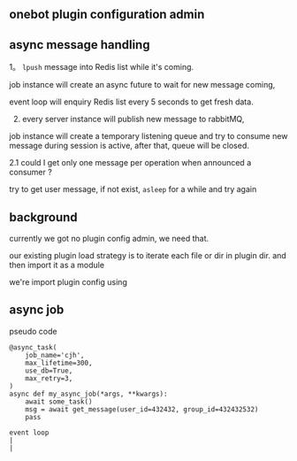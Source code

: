 ## onebot plugin configuration admin

## async message handling 

1。 
`lpush` message into Redis list while it's coming.

job instance will create an async future to wait for new message coming, 

event loop will enquiry Redis list every 5 seconds to get fresh data.

2. every server instance will publish new message to rabbitMQ,

job instance will create a temporary listening queue and try to consume new message during session is active, after that, queue will be closed.

2.1 could I get only one message per operation when announced a consumer ?

try to get user message, if not exist, `asleep` for a while and try again

## background

currently we got no plugin config admin, we need that.

our existing plugin load strategy is to iterate each file or dir in plugin dir.
and then import it as a module

we're import plugin config using 

## async job

pseudo code 

```python3
@async_task(
    job_name='cjh',
    max_lifetime=300,
    use_db=True,
    max_retry=3,
)
async def my_async_job(*args, **kwargs):
    await some_task()
    msg = await get_message(user_id=432432, group_id=432432532)
    pass
```

```
event loop 
|
|

```
